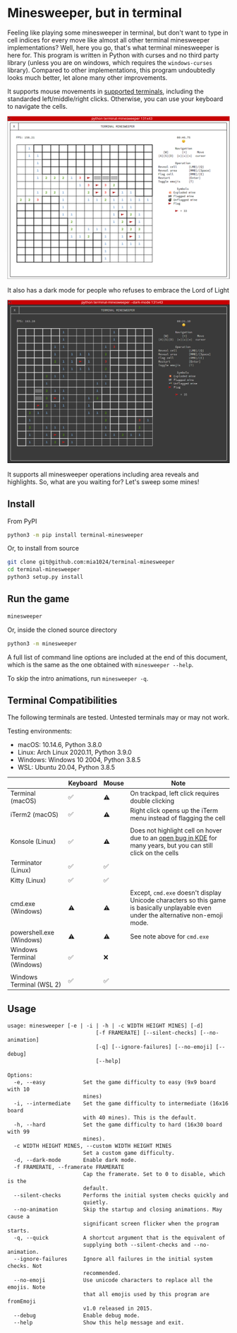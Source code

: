 # Minesweeper, but in terminal

Feeling like playing some minesweeper in terminal, but don't want to type in cell indices for every move like almost all other terminal 
minesweeper implementations? Well, here you go, that's what terminal minesweeper is here for. This program is written 
in Python with curses and no third party library (unless you are on windows, which requires the `windows-curses` library). Compared to other implementations, this program undoubtedly
looks much better, let alone many other improvements. 

It supports mouse movements in [supported terminals](#terminal-compatibilities), including the standarded left/middle/right clicks. Otherwise, you can use your keyboard to navigate the cells. 

![](screenshots/light_mode.png)

It also has a dark mode for people who refuses to embrace the Lord of Light

![](screenshots/dark_mode.png)

It supports all minesweeper operations including area reveals and highlights. So, what are you waiting for?
Let's sweep some mines!

## Install

From PyPI

```sh
python3 -m pip install terminal-minesweeper
```

Or, to install from source

```sh
git clone git@github.com:mia1024/terminal-minesweeper
cd terminal-minesweeper
python3 setup.py install
```

## Run the game

```sh
minesweeper
```

Or, inside the cloned source directory

```sh
python3 -m minesweeper
```

A full list of command line options are included at the end of this document, which is the same as the one obtained with `minesweeper --help`. 

To skip the intro animations, run `minesweeper -q`. 

## Terminal Compatibilities

The following terminals are tested. Untested terminals may or may not work. 

Testing environments: 

- macOS: 10.14.6, Python 3.8.0
- Linux: Arch Linux 2020.11, Python 3.9.0
- Windows: Windows 10 2004, Python 3.8.5
- WSL: Ubuntu 20.04, Python 3.8.5

|                            | Keyboard | Mouse | Note                                                                                                                                     |
|----------------------------|----------|-------|------------------------------------------------------------------------------------------------------------------------------------------|
| Terminal (macOS)           | ✅        | ⚠️     | On trackpad, left click requires double clicking                                                                                         |
| iTerm2 (macOS)             | ✅        | ⚠️     | Right click opens up the iTerm menu instead of flagging the cell                                                                         |
|                            |          |       |                                                                                                                                          |
| Konsole (Linux)            | ✅        | ⚠️     | Does not highlight cell on hover due to an [open bug in KDE](https://bugs.kde.org/show_bug.cgi?id=391967) for many years, but you can still click on the cells |
| Terminator (Linux)         | ✅        | ✅     |                                                                                                                                          |
| Kitty (Linux)            |  ✅        |   ✅    |                                                                                                                                          |
|                            |          |       |                                                                                                                                          |
| cmd.exe (Windows)          | ⚠️        | ⚠️     | Except, `cmd.exe` doesn't display Unicode characters so this game is basically unplayable even under the alternative non-emoji mode.           |
| powershell.exe (Windows)   | ⚠️        | ⚠️     | See note above for `cmd.exe`                                                                                                             |
| Windows Terminal (Windows) | ✅        | ❌      |                                                                                                                                          |
|                            |          |       |                                                                                                                                          |
| Windows Terminal (WSL 2)   | ✅        | ✅     |                                                                                                                                          |
## Usage
```
usage: minesweeper [-e | -i | -h | -c WIDTH HEIGHT MINES] [-d]
                            [-f FRAMERATE] [--silent-checks] [--no-animation]
                            [-q] [--ignore-failures] [--no-emoji] [--debug]
                            [--help]

Options:
  -e, --easy            Set the game difficulty to easy (9x9 board with 10
                        mines)
  -i, --intermediate    Set the game difficulty to intermediate (16x16 board
                        with 40 mines). This is the default.
  -h, --hard            Set the game difficulty to hard (16x30 board with 99
                        mines).
  -c WIDTH HEIGHT MINES, --custom WIDTH HEIGHT MINES
                        Set a custom game difficulty.
  -d, --dark-mode       Enable dark mode.
  -f FRAMERATE, --framerate FRAMERATE
                        Cap the framerate. Set to 0 to disable, which is the
                        default.
  --silent-checks       Performs the initial system checks quickly and
                        quietly.
  --no-animation        Skip the startup and closing animations. May cause a
                        significant screen flicker when the program starts.
  -q, --quick           A shortcut argument that is the equivalent of
                        supplying both --silent-checks and --no-animation.
  --ignore-failures     Ignore all failures in the initial system checks. Not
                        recommended.
  --no-emoji            Use unicode characters to replace all the emojis. Note
                        that all emojis used by this program are fromEmoji
                        v1.0 released in 2015.
  --debug               Enable debug mode.
  --help                Show this help message and exit.
```
